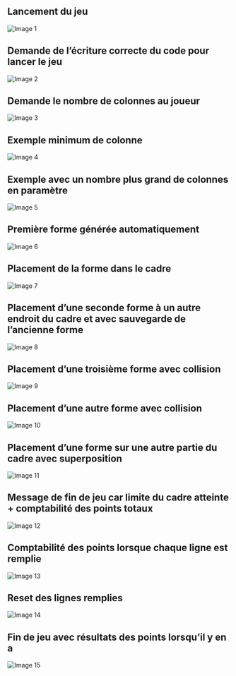 ## Lancement du jeu

<img src="./assets/1.png" alt="Image 1">

## Demande de l’écriture correcte du code pour lancer le jeu

<img src="./assets/2.png" alt="Image 2">

## Demande le nombre de colonnes au joueur

<img src="./assets/3.png" alt="Image 3">

## Exemple minimum de colonne

<img src="./assets/4.png" alt="Image 4">

## Exemple avec un nombre plus grand de colonnes en paramètre

<img src="./assets/5.png" alt="Image 5">

## Première forme générée automatiquement

<img src="./assets/6.png" alt="Image 6">

## Placement de la forme dans le cadre

<img src="./assets/7.png" alt="Image 7">

## Placement d’une seconde forme à un autre endroit du cadre et avec sauvegarde de l’ancienne forme

<img src="./assets/8.png" alt="Image 8">

## Placement d’une troisième forme avec collision

<img src="./assets/9.png" alt="Image 9">

## Placement d’une autre forme avec collision

<img src="./assets/10.png" alt="Image 10">

## Placement d’une forme sur une autre partie du cadre avec superposition

<img src="./assets/11.png" alt="Image 11">

## Message de fin de jeu car limite du cadre atteinte + comptabilité des points totaux

<img src="./assets/12.png" alt="Image 12">

## Comptabilité des points lorsque chaque ligne est remplie

<img src="./assets/13.png" alt="Image 13">

## Reset des lignes remplies

<img src="./assets/14.png" alt="Image 14">

## Fin de jeu avec résultats des points lorsqu’il y en a

<img src="./assets/15.png" alt="Image 15">